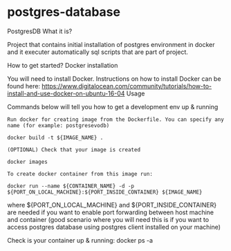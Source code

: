 # postgres-database

PostgresDB
What it is?

Project that contains initial installation of postgres environment in docker and it executer automatically sql scripts that are part of project.

How to get started?
Docker installation

You will need to install Docker. Instructions on how to install Docker can be found here: https://www.digitalocean.com/community/tutorials/how-to-install-and-use-docker-on-ubuntu-16-04
Usage

Commands below will tell you how to get a development env up & running

    Run docker for creating image from the Dockerfile. You can specify any name (for example: postgresevodb)

    docker build -t ${IMAGE_NAME} .

    (OPTIONAL) Check that your image is created

    docker images

    To create docker container from this image run:

    docker run --name ${CONTAINER_NAME} -d -p ${PORT_ON_LOCAL_MACHINE}:${PORT_INSIDE_CONTAINER} ${IMAGE_NAME}

where ${PORT_ON_LOCAL_MACHINE} and ${PORT_INSIDE_CONTAINER} are needed if you want to enable port forwarding between host machine and container (good scenario where you will need this is if you want to access postgres database using postgres client installed on your machine)

 Check is your container up & running:
 docker ps -a
